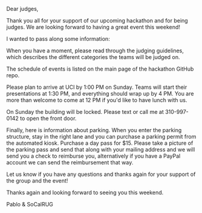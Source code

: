 Dear judges, 

Thank you all for your support of our upcoming hackathon and for being judges.  We are looking forward to having a great event this weekend!

I wanted to pass along some information:

When you have a moment, please read through the judging guidelines, which describes the different categories the teams will be judged on.

The schedule of events is listed on the main page of the hackathon GitHub repo.

Please plan to arrive at UCI by 1:00 PM on Sunday.  Teams will start their presentations at 1:30 PM, and everything should wrap up by 4 PM.  You are more than welcome to come at 12 PM if you'd like to have lunch with us.

On Sunday the building will be locked. Please text or call me at 310-997-0142 to open the front door.

Finally, here is information about parking. When you enter the parking structure, stay in the right lane and you can purchase a parking permit from the automated kiosk. Purchase a day pass for $15. Please take a picture of the parking pass and send that along with your mailing address and we will send you a check to reimburse you, alternatively if you have a PayPal account we can send the reimbursement that way. 

Let us know if you have any questions and thanks again for your support of the group and the event!

Thanks again and looking forward to seeing you this weekend.

Pablo & SoCalRUG